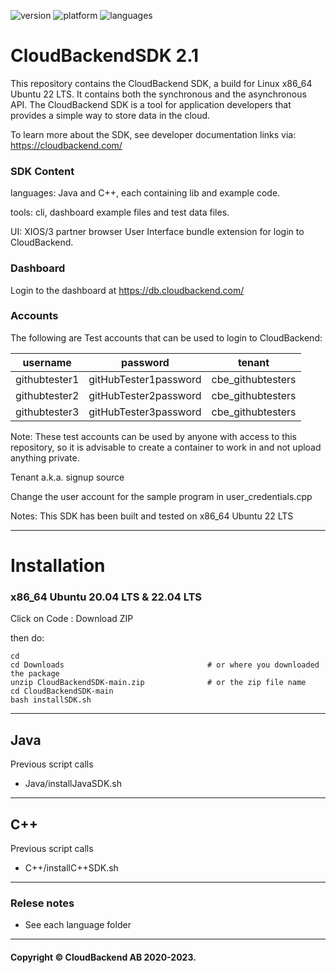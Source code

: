 ![version](https://badgen.net/badge/version/2.1.1/green)
![platform](https://badgen.net/badge/platform/ubuntu)
![languages](https://badgen.net/badge/language/C++,Java,Android,iOS/purple?list=|)
# CloudBackendSDK 2.1
This repository contains the CloudBackend SDK, a build for Linux x86_64 Ubuntu 22 LTS.
It contains both the synchronous and the asynchronous API.
The CloudBackend SDK is a tool for application developers that provides a simple way to store data in the cloud.

To learn more about the SDK, see developer documentation links via:
https://cloudbackend.com/

### SDK Content
languages: Java and C++, each containing lib and example code.

tools: cli, dashboard example files and test data files.

UI: XIOS/3 partner browser User Interface bundle extension for login to CloudBackend.

### Dashboard
Login to the dashboard at
https://db.cloudbackend.com/

### Accounts
The following are Test accounts that can be used to login to CloudBackend:

| username | password | tenant |
| -------- | -------- | ------ |
| githubtester1 | gitHubTester1password | cbe_githubtesters | 
| githubtester2 | gitHubTester2password | cbe_githubtesters | 
| githubtester3 | gitHubTester3password | cbe_githubtesters | 

Note: These test accounts can be used by anyone with access to this repository,
so it is advisable to create a container to work in and not upload anything private.

Tenant a.k.a. signup source

Change the user account for the sample program in user_credentials.cpp

Notes: This SDK has been built and tested on x86_64 Ubuntu 22 LTS

------------------------------------------------------------------------

# Installation

### x86_64 Ubuntu 20.04 LTS & 22.04 LTS

Click on
Code : Download ZIP

then do:
```
cd
cd Downloads                                # or where you downloaded the package
unzip CloudBackendSDK-main.zip              # or the zip file name
cd CloudBackendSDK-main
bash installSDK.sh
```

---
## Java
Previous script calls
- Java/installJavaSDK.sh

---
## C++
Previous script calls
- C++/installC++SDK.sh

------------------------------------------------------------------------
### Relese notes
- See each language folder
----
#### Copyright © CloudBackend AB 2020-2023.

